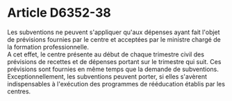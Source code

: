 # Article D6352-38

  
Les subventions ne peuvent s'appliquer qu'aux dépenses ayant fait l'objet de prévisions fournies par le centre et acceptées par le ministre chargé de la formation professionnelle.   
A cet effet, le centre présente au début de chaque trimestre civil des prévisions de recettes et de dépenses portant sur le trimestre qui suit. Ces prévisions sont fournies en même temps que la demande de subventions.   
Exceptionnellement, les subventions peuvent porter, si elles s'avèrent indispensables à l'exécution des programmes de rééducation établis par les centres.